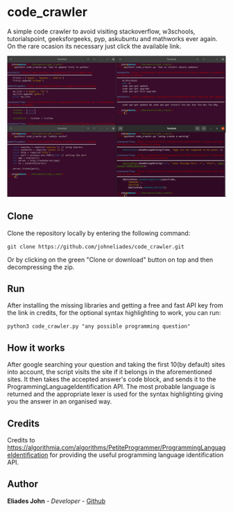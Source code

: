 # code_crawler

A simple code crawler to avoid visiting stackoverflow, w3schools, tutorialspoint, 
geeksforgeeks, pyp, askubuntu and mathworks ever again. On the rare ocasion its 
necessary just click the available link.
					
![Image of crawler](https://github.com/johneliades/code_crawler/blob/main/preview.png)

## Clone

Clone the repository locally by entering the following command:
```
git clone https://github.com/johneliades/code_crawler.git
```
Or by clicking on the green "Clone or download" button on top and then decompressing the zip.

## Run

After installing the missing libraries and getting a free and fast API key from the link in credits,
for the optional syntax highlighting to work, you can run:

```
python3 code_crawler.py "any possible programming question"
```

## How it works

After google searching your question and taking the first 10(by default) sites into account, 
the script visits the site if it belongs in the aforementioned sites. It then takes the 
accepted answer's code block, and sends it to the ProgrammingLanguageIdentification API. 
The most probable language is returned and the appropriate lexer is used for the syntax 
highlighting giving you the answer in an organised way.

## Credits

Credits to https://algorithmia.com/algorithms/PetiteProgrammer/ProgrammingLanguageIdentification
for providing the useful programming language identification API.

## Author

**Eliades John** - *Developer* - [Github](https://github.com/johneliades)
